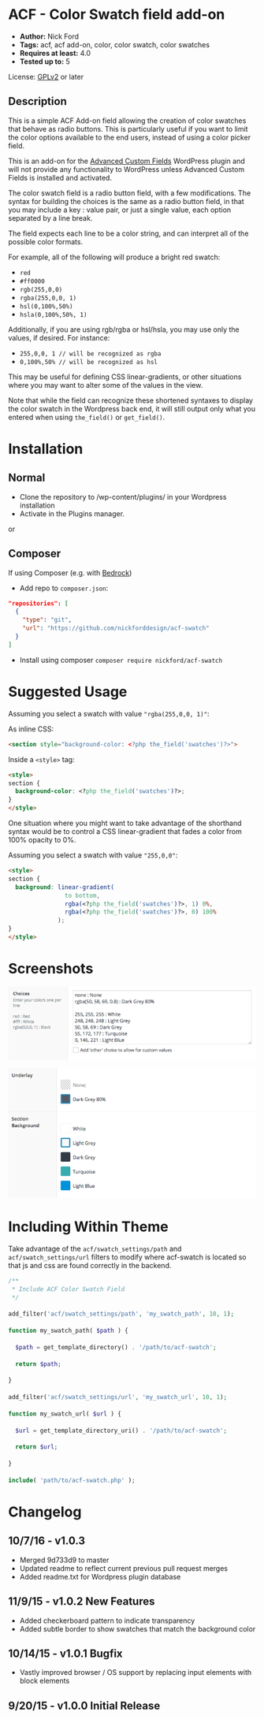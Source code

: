 ACF - Color Swatch field add-on
===

* **Author:** Nick Ford
* **Tags:** acf, acf add-on, color, color swatch, color swatches
* **Requires at least:** 4.0
* **Tested up to:** 5

License: [GPLv2](http://www.gnu.org/licenses/gpl-2.0.html) or later

Description
---

This is a simple ACF Add-on field allowing the creation of color swatches that behave as radio buttons. This is particularly useful if you want to limit the color options available to the end users, instead of using a color picker field.

This is an add-on for the [Advanced Custom Fields](http://wordpress.org/extend/plugins/advanced-custom-fields/)
WordPress plugin and will not provide any functionality to WordPress unless Advanced Custom Fields is installed and activated.

The color swatch field is a radio button field, with a few modifications. The syntax for building the choices is the same as a radio button field, in that you may include a key : value pair, or just a single value, each option separated by a line break.

The field expects each line to be a color string, and can interpret all of the possible color formats.

For example, all of the following will produce a bright red swatch:

* `red`
* `#ff0000`
* `rgb(255,0,0)`
* `rgba(255,0,0, 1)`
* `hsl(0,100%,50%)`
* `hsla(0,100%,50%, 1)`

Additionally, if you are using rgb/rgba or hsl/hsla, you may use only the values, if desired. For instance:

* `255,0,0, 1 // will be recognized as rgba`
* `0,100%,50% // will be recognized as hsl`

This may be useful for defining CSS linear-gradients, or other situations where you may want to alter some of the values in the view.

Note that while the field can recognize these shortened syntaxes to display the color swatch in the Wordpress back end, it will still output only what you entered when using `the_field()` or `get_field()`.

Installation
===

Normal
---
* Clone the repository to /wp-content/plugins/ in your Wordpress installation
* Activate in the Plugins manager.

or

Composer
---
If using Composer (e.g. with [Bedrock](https://roots.io/bedrock/))
* Add repo to `composer.json`:
```json
"repositories": [
  {
    "type": "git",
    "url": "https://github.com/nickforddesign/acf-swatch"
  }
]
```
* Install using composer `composer require nickford/acf-swatch`

Suggested Usage
===

Assuming you select a swatch with value `"rgba(255,0,0, 1)"`:

As inline CSS:

```html
<section style="background-color: <?php the_field('swatches')?>">
```

Inside a `<style>` tag:

```html
<style>
section {
  background-color: <?php the_field('swatches')?>;
}
</style>
```

One situation where you might want to take advantage of the shorthand syntax would be to control a CSS linear-gradient that fades a color from 100% opacity to 0%.

Assuming you select a swatch with value `"255,0,0"`:

```html
<style>
section {
  background: linear-gradient(
                to bottom,
                rgba(<?php the_field('swatches')?>, 1) 0%,
                rgba(<?php the_field('swatches')?>, 0) 100%
              );
}
</style>
```

Screenshots
===

![Choices Field](/images/choices.png?raw=true)

![Color Swatches](/images/swatches.png?raw=true)

Including Within Theme
===
Take advantage of the `acf/swatch_settings/path` and `acf/swatch_settings/url` filters to modify where acf-swatch is located so that js and css are found correctly in the backend.

```PHP
/**
 * Include ACF Color Swatch Field
 */

add_filter('acf/swatch_settings/path', 'my_swatch_path', 10, 1);

function my_swatch_path( $path ) {
  
  $path = get_template_directory() . '/path/to/acf-swatch';
  
  return $path;
  
}

add_filter('acf/swatch_settings/url', 'my_swatch_url', 10, 1);

function my_swatch_url( $url ) {
  
  $url = get_template_directory_uri() . '/path/to/acf-swatch';
  
  return $url;
  
}

include( 'path/to/acf-swatch.php' );
```

Changelog
===

10/7/16 - v1.0.3 
---
* Merged 9d733d9 to master
* Updated readme to reflect current previous pull request merges
* Added readme.txt for Wordpress plugin database

11/9/15 - v1.0.2 New Features
---
* Added checkerboard pattern to indicate transparency
* Added subtle border to show swatches that match the background color

10/14/15 - v1.0.1 Bugfix
---
* Vastly improved browser / OS support by replacing input elements with block elements

9/20/15 - v1.0.0 Initial Release
---
